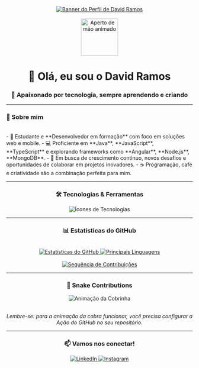 <div align="center">
  <a href="https://github.com/DavidSoaresRamos">
    <img src="https://raw.githubusercontent.com/DavidSoaresRamos/DavidSoaresRamos/main/assets/banner_david.svg" alt="Banner do Perfil de David Ramos" />
  </a>
</div>

<div align="center">
  <br>
  <img src="https://media.giphy.com/media/M9gC8U7j2T4s/giphy.gif" width="100px" alt="Aperto de mão animado" />
  <h1 align="center">👋 Olá, eu sou o David Ramos</h1>
  <h3 align="center">🌟 Apaixonado por tecnologia, sempre aprendendo e criando</h3>
</div>

---

### 📌 Sobre mim
<br>
- 🎯 Estudante e **Desenvolvedor em formação** com foco em soluções web e mobile.
- 💻 Proficiente em **Java**, **JavaScript**, **TypeScript** e explorando frameworks como **Angular**, **Node.js**, **MongoDB**.
- 🚀 Em busca de crescimento contínuo, novos desafios e oportunidades de colaborar em projetos inovadores.
- ☕ Programação, café e criatividade são a combinação perfeita para mim.

---

<h3 align="center">🛠️ Tecnologias & Ferramentas</h3>
<div align="center">
  <img src="https://skillicons.dev/icons?i=java,javascript,typescript,angular,nodejs,mongodb,git,docker,postman,vscode" alt="Ícones de Tecnologias" />
</div>

---

<h3 align="center">📊 Estatísticas do GitHub</h3>
<br>
<div align="center">
  <a href="https://github.com/DavidSoaresRamos">
    <img src="https://github-readme-stats.vercel.app/api?username=DavidSoaresRamos&show_icons=true&theme=dracula&hide_border=true&count_private=true" alt="Estatísticas do GitHub" />
    <img src="https://github-readme-stats.vercel.app/api/top-langs/?username=DavidSoaresRamos&layout=compact&theme=dracula&hide_border=true" alt="Principais Linguagens" />
  </a>
</div>
<div align="center">
  <br>
  <a href="https://github.com/DavidSoaresRamos">
    <img src="https://github-readme-streak-stats.herokuapp.com/?user=DavidSoaresRamos&theme=dracula&hide_border=true" alt="Sequência de Contribuições" />
  </a>
</div>

---

<h3 align="center">🐍 Snake Contributions</h3>
<div align="center">
  <img src="https://raw.githubusercontent.com/DavidSoaresRamos/DavidSoaresRamos/output/github-contribution-grid-snake.svg" alt="Animação da Cobrinha" />
</div>
<br>
<p align="center">
  <i>Lembre-se: para a animação da cobra funcionar, você precisa configurar a Ação do GitHub no seu repositório.</i>
</p>

---

<h3 align="center">📫 Vamos nos conectar!</h3>
<div align="center">
  <a href="https://www.linkedin.com/in/david-soares-ramos-751117278/">
    <img src="https://img.shields.io/badge/LinkedIn-0A66C2?style=for-the-badge&logo=linkedin&logoColor=white" alt="LinkedIn" />
  </a>
  <a href="https://www.instagram.com/davidgsrx?igsh=MWtubzVjNmlvYjNzeA==">
    <img src="https://img.shields.io/badge/Instagram-E4405F?style=for-the-badge&logo=instagram&logoColor=white" alt="Instagram" />
  </a>
</div>
